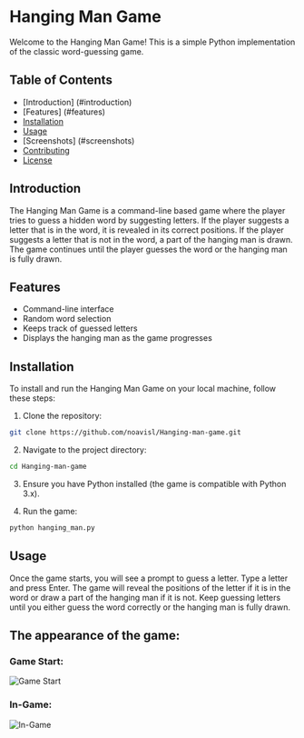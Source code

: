 # Hanging Man Game

Welcome to the Hanging Man Game! This is a simple Python implementation of the classic word-guessing game.

## Table of Contents
- [Introduction] (#introduction)
- [Features] (#features)
- [Installation](#installation)
- [Usage](#usage)
- [Screenshots] (#screenshots)
- [Contributing](#contributing)
- [License](#license)

## Introduction
The Hanging Man Game is a command-line based game where the player tries to guess a hidden word by suggesting letters. If the player suggests a letter that is in the word, it is revealed in its correct positions. If the player suggests a letter that is not in the word, a part of the hanging man is drawn. The game continues until the player guesses the word or the hanging man is fully drawn.

## Features
- Command-line interface
- Random word selection
- Keeps track of guessed letters
- Displays the hanging man as the game progresses

## Installation
To install and run the Hanging Man Game on your local machine, follow these steps:

1. Clone the repository:
 ```sh
 git clone https://github.com/noavisl/Hanging-man-game.git
 ```

2. Navigate to the project directory:
 ```sh
 cd Hanging-man-game
 ```

3. Ensure you have Python installed (the game is compatible with Python 3.x).

4. Run the game:
 ```sh
 python hanging_man.py
 ```

## Usage
Once the game starts, you will see a prompt to guess a letter. Type a letter and press Enter. The game will reveal the positions of the letter if it is in the word or draw a part of the hanging man if it is not. Keep guessing letters until you either guess the word correctly or the hanging man is fully drawn.

## The appearance of the game:
### Game Start:
![Game Start](path/to/start_screenshot.png)

### In-Game:
![In-Game](path/to/ingame_screenshot.png)

